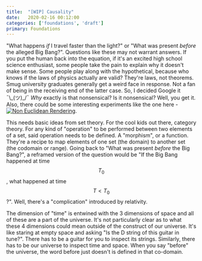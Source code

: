 ```yaml
---
title:  "[WIP] Causality"
date:   2020-02-16 00:12:00
categories: ['foundations', 'draft']
primary: Foundations
---
```

<script type="text/javascript" src="https://cdn.mathjax.org/mathjax/latest/MathJax.js?config=TeX-AMS_HTML"></script>

"What happens *if* I travel faster than the light?" or "What was present *before* the alleged Big Bang?". Questions like these may not warrant answers. If you put the human back into the equation, if it's an excited high school science enthusiast, some people take the pain to explain why it doesn't make sense. Some people play along with the hypothetical, because who knows if the laws of physics actually are valid? They're laws, not theorems. Smug university graduates generally get a weird face in response. Not a fan of being in the receiving end of the latter case. So, I decided Google it ¯\\\_(ツ)_/¯ *Why* exactly is that nonsensical? Is it nonsensical? Well, you get it. Also, there could be some interesting experiments like the one here - 
[![Non Euclidean Rendering](https://img.youtube.com/vi/kEB11PQ9Eo8/hqdefault.jpg)](https://www.youtube.com/watch?v=kEB11PQ9Eo8).


This needs basic ideas from set theory. For the cool kids out there, category theory. For any kind of "operation" to be performed between two elements of a set, said operation needs to be defined. A "morphism", or a function. They're a recipe to map elements of one set (the domain) to another set (the codomain or range). Going back to "What was present *before* the Big Bang?", a reframed version of the question would be "If the Big Bang happened at time $$ T_0 $$, what happened at time $$ T \lt T_0 $$ ?". Well, there's a "complication" introduced by relativity.

The dimension of "time" is entwined with the 3 dimensions of space and all of these are a part of the universe. It's not particularly clear as to what these 4 dimensions could mean outside of the construct of our universe. It's like staring at empty space and asking "Is the D string of this guitar in tune?". There has to be a guitar for you to inspect its strings. Similarly, there has to be our universe to inspect time and space. When you say "before" the universe, the word before just doesn't is defined in that co-domain.

